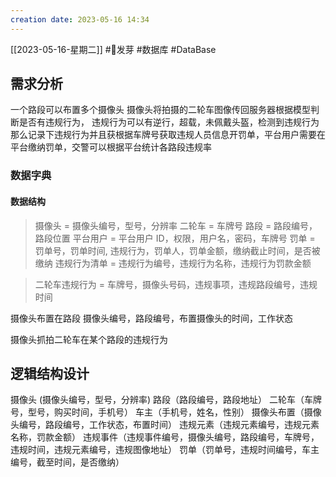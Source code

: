 ```yaml
---
creation date: 2023-05-16 14:34 
---
```

 [[2023-05-16-星期二]]  #🌱发芽 #数据库 #DataBase

## 需求分析
一个路段可以布置多个摄像头
摄像头将拍摄的二轮车图像传回服务器根据模型判断是否有违规行为，
违规行为可以有逆行，超载，未佩戴头盔，检测到违规行为那么记录下违规行为并且获根据车牌号获取违规人员信息开罚单，平台用户需要在平台缴纳罚单，交警可以根据平台统计各路段违规率
### 数据字典
#### 数据结构
>摄像头 = 摄像头编号，型号，分辨率
  二轮车 = 车牌号
  路段 = 路段编号，路段位置
  平台用户 = 平台用户 ID，权限，用户名，密码，车牌号
  罚单 = 罚单号，罚单时间, 违规行为，罚单人，罚单金额，缴纳截止时间，是否被缴纳
  违规行为清单 = 违规行为编号，违规行为名称，违规行为罚款金额

> 二轮车违规行为 = 车牌号，摄像头号码，违规事项，违规路段编号，违规时间

摄像头布置在路段
摄像头编号，路段编号，布置摄像头的时间，工作状态

摄像头抓拍二轮车在某个路段的违规行为


## 逻辑结构设计

摄像头 (摄像头编号，型号，分辨率)
路段（路段编号，路段地址）
二轮车（车牌号，型号，购买时间，手机号）
车主（手机号，姓名，性别）
摄像头布置（摄像头编号，路段编号，工作状态，布置时间）
违规元素（违规元素编号，违规元素名称，罚款金额）
违规事件（违规事件编号，摄像头编号，路段编号，车牌号，违规时间，违规元素编号，违规图像地址）
罚单（罚单号，违规时间编号，车主编号，截至时间，是否缴纳）




